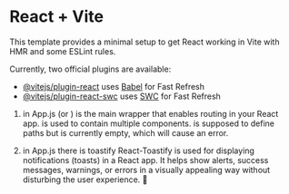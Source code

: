 # React + Vite

This template provides a minimal setup to get React working in Vite with HMR and some ESLint rules.

Currently, two official plugins are available:

- [@vitejs/plugin-react](https://github.com/vitejs/vite-plugin-react/blob/main/packages/plugin-react/README.md) uses [Babel](https://babeljs.io/) for Fast Refresh
- [@vitejs/plugin-react-swc](https://github.com/vitejs/vite-plugin-react-swc) uses [SWC](https://swc.rs/) for Fast Refresh

1. in App.js
<Router> (or <BrowserRouter>) is the main wrapper that enables routing in your React app.
<Routes> is used to contain multiple <Route> components.
<Route /> is supposed to define paths but is currently empty, which will cause an error.

2. in App.js there is toastify 
  React-Toastify is used for displaying notifications (toasts) in a React app. It helps show alerts, success messages, warnings, or errors in a visually appealing way without disturbing the user experience. 🚀